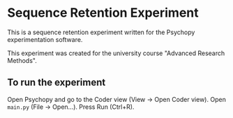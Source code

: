 # Sequence Retention Experiment
This is a sequence retention experiment written for the Psychopy experimentation software.

This experiment was created for the university course "Advanced Research Methods".

## To run the experiment
Open Psychopy and go to the Coder view (View -> Open Coder view). Open `main.py` (File -> Open...). Press Run (Ctrl+R).